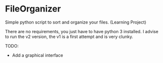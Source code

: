 # FileOrganizer
Simple python script to sort and organize your files. (Learning Project)

There are no requirements, you just have to have python 3 installed.
I advise to run the v2 version, the v1 is a first attempt and is very clunky.

TODO:
- Add a graphical interface
